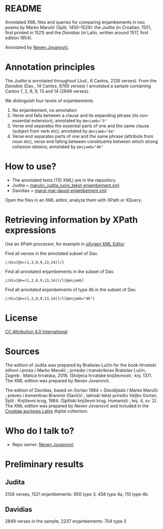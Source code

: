 # README #

Annotated XML files and queries for comparing enjambements in two poems by Marko Marulić (Split, 1450–1524): the *Judita* (in Croatian, 1501, first printed in 1521) and the *Davidias* (in Latin, written around 1517, first edition 1954).

Annotated by [Neven Jovanović](https://orcid.org/0000-0002-9119-399X).

# Annotation principles #

The *Judita* is annotated throughout (Jud., 6 Cantos, 2126 verses). From the *Davidias* (Dav., 14 Cantos, 6765 verses) I annotated a sample containing Cantos 1, 2, 8, 9, 13 and 14 (2849 verses).

We distinguish four levels of enjambements.

1. No enjambement, no annotation
2. Verse end falls between a clause and its expanding phrase (its non-essential extension); annotated by `@enjamb="3"`
3. Verse end separates the essential parts of one and the same clause (subject from verb etc); annotated by `@enjamb="4a"`
4. Verse end separates parts of one and the same phrase (attribute from noun etc), verse end falling between constituents between which strong cohesion obtains; annotated by `@enjamb="4b"`

# How to use? #

* The annotated texts (TEI XML) are in the repository. 
* Judita = [marulic_judita_lucin_tekst-enjambement.xml](marulic_judita_lucin_tekst-enjambement.xml)
* Davidias = [marul-mar-dauid-enjambement.xml](marul-mar-dauid-enjambement.xml)

Open the files in an XML editor, analyze them with XPath or XQuery.

# Retrieving information by XPath expressions #

Use an XPath processor, for example in [oXygen XML Editor](https://www.oxygenxml.com/doc/versions/23.0/ug-editor/topics/running-xpath-expressions.html)

Find all verses in the annotated subset of Dav.

```xpath
//div[@n=(1,2,8,9,13,14)]/l
```

Find all annotated enjambements in the subset of Dav.

```xpath
//div[@n=(1,2,8,9,13,14)]/l[@enjamb]
```

Find all annotated enjambements of type 4b in the subset of Dav.

```xpath
//div[@n=(1,2,8,9,13,14)]/l[@enjamb="4b"]
```

# License #

[CC Attribution 4.0 International](LICENSE.md)



# Sources #

The edition of Judita was prepared by Bratislav Lučin for the book *Hrvatski stihovi i proza* / Marko Marulić ; priredio i transkribirao Bratislav Lučin, Zagreb : Matica hrvatska, 2018. (Stoljeća hrvatske književnosti ; knj. 137). The XML edition was prepared by Neven Jovanović.

The edition of Davidias, based on Gortan 1984 = *Davidijada* / Marko Marulić ; preveo i komentirao Branimir Glavičić ; latinski tekst priredio Veljko Gortan, Split : Književni krug, 1984. (Splitski književni krug. Humanisti ; knj. 4, sv. 2). The XML edition was prepared by Neven Jovanović and included in the [Croatiae auctores Latini](http://croala.ffzg.unizg.hr) digital collection.

# Who do I talk to? #

* Repo owner: [Neven Jovanović](https://orcid.org/0000-0002-9119-399X)

# Preliminary results #

## Judita ##

2126 verses, 1521 enjambements: 950 type 3, 458 type 4a, 110 type 4b

 
## Davidias ##

2849 verses in the sample, 2237 enjambements: 704 type 3
